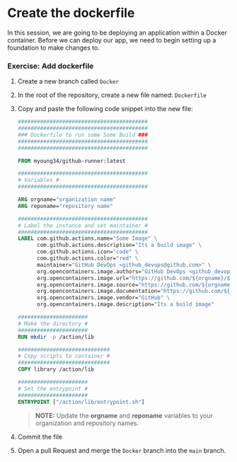 # Create the dockerfile

In this session, we are going to be deploying an application within a Docker container. Before we can deploy our app, we need to begin setting up a foundation to make changes to.

### Exercise: Add dockerfile

1. Create a new branch called `Docker`
1. In the root of the repository, create a new file named: `Dockerfile`
1. Copy and paste the following code snippet into the new file:

      ```Dockerfile
      #########################################
      #########################################
      ### Dockerfile to run some Some Build ###
      #########################################
      #########################################

      FROM myoung34/github-runner:latest

      #########################################
      # Variables #
      #########################################

      ARG orgname="organization name"
      ARG reponame="repository name"

      #########################################
      # Label the instance and set maintainer #
      #########################################
      LABEL com.github.actions.name="Some Image" \
            com.github.actions.description="Its a build image" \
            com.github.actions.icon="code" \
            com.github.actions.color="red" \
            maintainer="GitHub DevOps <github_devops@github.com>" \
            org.opencontainers.image.authors="GitHub DevOps <github_devops@github.com>" \
            org.opencontainers.image.url="https://github.com/${orgname}/${reponame}" \
            org.opencontainers.image.source="https://github.com/${orgname}/${reponame}" \
            org.opencontainers.image.documentation="https://github.com/${orgname}/${reponame}" \
            org.opencontainers.image.vendor="GitHub" \
            org.opencontainers.image.description="Its a build image"

      ######################
      # Make the directory #
      ######################
      RUN mkdir -p /action/lib

      #############################
      # Copy scripts to container #
      #############################
      COPY library /action/lib

      ######################
      # Set the entrypoint #
      ######################
      ENTRYPOINT ["/action/lib/entrypoint.sh"]
      ```

      > **NOTE:** Update the **orgname** and **reponame** variables to your organization and repository names.

1. Commit the file
1. Open a pull Request and merge the `Docker` branch into the `main` branch.